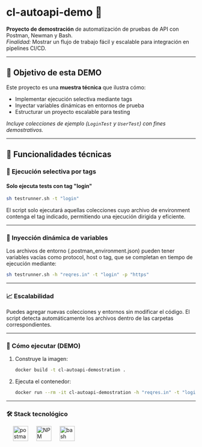 # cl-autoapi-demo 🚀

**Proyecto de demostración** de automatización de pruebas de API con Postman, Newman y Bash.  
*Finalidad:* Mostrar un flujo de trabajo fácil y escalable para integración en pipelines CI/CD.

---

## 📌 Objetivo de esta DEMO

Este proyecto es una **muestra técnica** que ilustra cómo:

- Implementar ejecución selectiva mediante tags
- Inyectar variables dinámicas en entornos de prueba
- Estructurar un proyecto escalable para testing

*Incluye colecciones de ejemplo (`LoginTest` y `UserTest`) con fines demostrativos.*

---

## 🔧 Funcionalidades técnicas

### 🎯 Ejecución selectiva por tags
#### Solo ejecuta tests con tag "login"
```bash
sh testrunner.sh -t "login"
```


El script solo ejecutará aquellas colecciones cuyo archivo de environment contenga el tag indicado, permitiendo una ejecución dirigida y eficiente.

---

### 🔁 Inyección dinámica de variables
Los archivos de entorno (.postman_environment.json) pueden tener variables vacías como protocol, host o tag, que se completan en tiempo de ejecución mediante:
```bash
sh testrunner.sh -h "reqres.in" -t "login" -p "https"
```

---
### 📈 Escalabilidad

Puedes agregar nuevas colecciones y entornos sin modificar el código. El script detecta automáticamente los archivos dentro de las carpetas correspondientes.


---
### 🐳 Cómo ejecutar (DEMO)

1. Construye la imagen:
   ```sh
   docker build -t cl-autoapi-demostration .
   ```
2. Ejecuta el contenedor:
   ```sh
   docker run --rm -it cl-autoapi-demostration -h "reqres.in" -t "login" -p "https"
   ```
---

### 🛠️ Stack tecnológico
  &emsp;
  <img src="https://www.vectorlogo.zone/logos/getpostman/getpostman-icon.svg" alt="postman" width="40" height="40" title="Postman"/>
  &emsp;
  <img src="https://github.com/user-attachments/assets/5aee0b39-cd80-48c9-bbd6-c1e778e70c3d" width="40" height="40" title="NPM">
  &emsp;
  <img src="https://cdn.jsdelivr.net/gh/devicons/devicon/icons/bash/bash-original.svg" alt="bash" width="40" height="40" title="Bash"/>
  &emsp;
